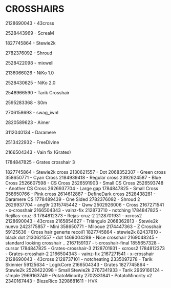 # CROSSHAIRS

2128690043 - 43cross

2528443969 - ScreaM

1827745864 - Stewie2k

2782376092 - Shroud

2528422098 - mixwell

2136066026 - NiKo 1.0

2528430625 - NiKo 2.0

2548966590 - Tarik Crosshair

2595283368 - S0m

2706158693 - swag_iwnl

2820589623 - Aimer

3112040134 - Daramere

2513422932 - FreeDivine

2166504343 - Vain fix (Grates)

1784847825 - Grates crosshair 3

1827745864 - Stewie2k cross
2130621557 - Dot
2068352307 - Green cross
358650771 - Cyan Cross
2184939418 - Regular cross
2392624587 - Blue Cross
2526607598 - CS Cross
2526591903 - Small CS Cross
2526593748 - Another CS Cross
2626937704 - Large gap
1784847825 - Small Cross
358650766 - Pink cross
2614612887 - DefineDark cross
2528438281 - Daramere CS
1778489439 - One Sided
2782376092 - Shroud 2
2626937704 - ang9r
2315745442 - Qww
2502926006 - Cross
2167271541 - x-crosshair
2166504343 - vainz-fix
212873710 - notching
1784847825 - Rejillas-cruz-3
1784812373 - Rejas-cruz-2
2128701931 - xcross2
2128690043 - 43cross
2165854627 - Triángulo
2068362813 - Stewie2k nuevo
2423175857 - Mini
358650771 - Milooue
2174447363 - Z Crosshair
59125636 - Cross hair generte recoil1
1827745864 - stewie2k
82437810 - black dot
2130621557 - dot
1469004289 - Nice crosshair
2169048245 - standard looking crosshair ..
2167159137 - t-crosshair-final
1855657328 - cursor
1784847825 - Grates-crosshair-3
2128701931 - xcross2
1784812373 - Grates-crosshair-2
2166504343 - vainz-fix
2167271541 - x-crosshair
2128690043 - 43cross
2128737101 - notcheating
2335097278 - Tarik Skinnier
59125634 - LogikCore
2166504343 - Grates
1827745864 - Stewie2k
2528422098 - Small Stewie2k
2767341933 - Tarik
2969166124 - s1mple
2969163749 - PotatoMinority
2702831841 - PotatoMinority x2
2340167443 - BlezeRico
3298681611 - HVK
﻿
